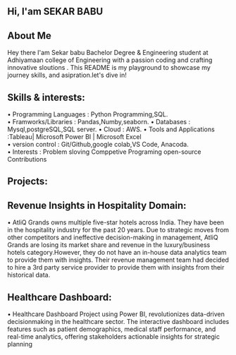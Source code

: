 ## Hi, I'am SEKAR BABU
## About Me

Hey there I'am Sekar babu Bachelor Degree & Engineering student at Adhiyamaan college of Engineering with a passion
coding and crafting innovative sloutions . This README is my playground to showcase my journey skills, and asipration.let's dive in!

## Skills & interests:
• Programming Languages  : Python Programming,SQL.      
• Framworks/Libraries    : Pandas,Numby,seaborn.
• Databases              : Mysql,postgreSQL,SQL server.
• Cloud                  : AWS.
• Tools and Applications :Tableau| Microsoft Power BI | Microsoft Excel   
• version  control       : Git/Github,google colab,VS Code, Anacoda.  
• Interests              : Problem sloving Comppetive Programing open-source Contributions   

## Projects:
## Revenue Insights in Hospitality Domain:     
   • AtliQ Grands owns multiple five-star hotels across India. They have been in the hospitality
     industry for the past 20 years. Due to strategic moves from other competitors and
     ineffective decision-making in management, AtliQ Grands are losing its market share and
     revenue in the luxury/business hotels category.However, they do not have an in-house
     data analytics team to provide them with insights. Their revenue management team had
     decided to hire a 3rd party service provider to provide them with insights from their
     historical data. 
## Healthcare Dashboard:
  • Healthcare Dashboard Project using Power BI, revolutionizes data-driven decisionmaking in the healthcare sector. The interactive dashboard includes features such as patient
    demographics, medical staff performance, and real-time analytics, offering stakeholders
    actionable insights for strategic planning
